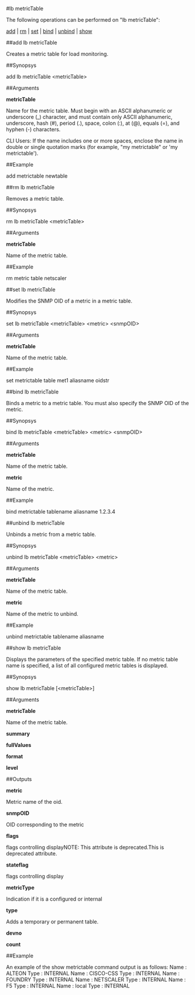 #lb metricTable

The following operations can be performed on "lb metricTable":


[add](#add-lb-metrictable) | [rm](#rm-lb-metrictable) | [set](#set-lb-metrictable) | [bind](#bind-lb-metrictable) | [unbind](#unbind-lb-metrictable) | [show](#show-lb-metrictable)

##add lb metricTable

Creates a metric table for load monitoring.


##Synopsys

add lb metricTable &lt;metricTable>


##Arguments

<b>metricTable</b>
Name for the metric table. Must begin with an ASCII alphanumeric or underscore (_) character, and must contain only ASCII alphanumeric, underscore, hash (#), period (.), space, colon (:), at (@), equals (=), and hyphen (-) characters. 
CLI Users: If the name includes one or more spaces, enclose the name in double or single quotation marks (for example, "my metrictable" or 'my metrictable').



##Example

add metrictable newtable

##rm lb metricTable

Removes a metric table.


##Synopsys

rm lb metricTable &lt;metricTable>


##Arguments

<b>metricTable</b>
Name of the metric table.



##Example

rm metric table netscaler

##set lb metricTable

Modifies the SNMP OID of a metric in a metric table.


##Synopsys

set lb metricTable &lt;metricTable> &lt;metric> &lt;snmpOID>


##Arguments

<b>metricTable</b>
Name of the metric table.



##Example

set metrictable table met1 aliasname oidstr

##bind lb metricTable

Binds a metric to a metric table. You must also specify the SNMP OID of the metric.


##Synopsys

bind lb metricTable &lt;metricTable> &lt;metric> &lt;snmpOID>


##Arguments

<b>metricTable</b>
Name of the metric table.

<b>metric</b>
Name of the metric.



##Example

bind metrictable tablename aliasname 1.2.3.4

##unbind lb metricTable

Unbinds a metric from a metric table.


##Synopsys

unbind lb metricTable &lt;metricTable> &lt;metric>


##Arguments

<b>metricTable</b>
Name of the metric table.

<b>metric</b>
Name of the metric to unbind.



##Example

unbind metrictable tablename aliasname

##show lb metricTable

Displays the parameters of the specified metric table. If no metric table name is specified, a list of all configured metric tables is displayed.


##Synopsys

show lb metricTable [&lt;metricTable>]


##Arguments

<b>metricTable</b>
Name of the metric table.

<b>summary</b>

<b>fullValues</b>

<b>format</b>

<b>level</b>



##Outputs

<b>metric</b>
Metric name of the oid.

<b>snmpOID</b>
OID corresponding to the metric

<b>flags</b>
flags controlling displayNOTE: This attribute is deprecated.This is deprecated attribute.

<b>stateflag</b>
flags controlling display

<b>metricType</b>
Indication if it is a configured or internal

<b>type</b>
Adds a temporary or permanent table.

<b>devno</b>

<b>count</b>



##Example

An example of the show metrictable command output is as follows:        Name : ALTEON                           Type : INTERNAL        Name : CISCO-CSS                        Type : INTERNAL        Name : FOUNDRY                          Type : INTERNAL        Name : NETSCALER                        Type : INTERNAL        Name : F5                               Type : INTERNAL        Name : local                            Type : INTERNAL

